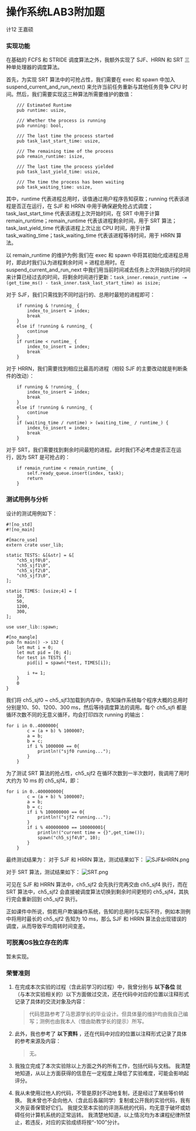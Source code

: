 # 操作系统LAB3附加题

计12 王嘉硕

### 实现功能

在基础的 FCFS 和 STRIDE 调度算法之外，我额外实现了 SJF、HRRN 和 SRT 三种单处理器的调度算法。

首先，为实现 SRT 算法中的可抢占性，我们需要在 exec 和 spawn 中加入 suspend_current_and_run_next() 来允许当前任务重新与其他任务竞争 CPU 时间。然后，我们需要实现这三种算法所需要维护的数值：

```
    /// Estimated Runtime
    pub runtime: usize,

    /// Whether the process is running
    pub running: bool,

    /// The last time the process started
    pub task_last_start_time: usize,

    /// The remaining time of the process
    pub remain_runtime: isize,

    /// The last time the process yielded
    pub task_last_yield_time: usize,

    /// The time the process has been waiting
    pub task_waiting_time: usize,
```
其中，runtime 代表进程总用时，该值通过用户程序告知获取；running 代表该进程是否正在运行，在 SJF 和 HRRN 中用于确保避免抢占式调度；task_last_start_time 代表该进程上次开始时间，在 SRT 中用于计算 remain_runtime；remain_runtime 代表该进程剩余时间，用于 SRT 算法；task_last_yield_time 代表该进程上次让出 CPU 时间，用于计算 task_waiting_time；task_waiting_time 代表该进程等待时间，用于 HRRN 算法。

以 remain_runtime 的维护为例:我们在 exec 和 spawn 中将其初始化成进程总用时，即此时我们认为进程剩余时间 = 进程总用时。在 suspend_current_and_run_next 中我们用当前时间减去任务上次开始执行的时间来计算已经过去的时间，将剩余时间进行更新：`task_inner.remain_runtime -= (get_time_ms() - task_inner.task_last_start_time) as isize;`

对于 SJF，我们只需找到不同时运行的、总用时最短的进程即可：
```
    if running & !running_ {
        index_to_insert = index;
        break
    } 
    else if !running & running_ {
        continue
    }          
    if runtime < runtime_ {
        index_to_insert = index;
        break
    }

```

对于 HRRN，我们需要找到相应比最高的进程（相较 SJF 的主要改动就是判断条件的改动）：
```
    if running & !running_ {
        index_to_insert = index;
        break
    } 
    else if !running & running_ {
        continue
    }      
    if (waiting_time / runtime) > (waiting_time_ / runtime_) {
        index_to_insert = index;
        break
    }
```

对于 SRT，我们需要找到剩余时间最短的进程。此时我们不必考虑是否正在运行，因为 SRT 是可抢占的：
```
    if remain_runtime < remain_runtime_ {
        self.ready_queue.insert(index, task);
        return
    }
```


### 测试用例与分析

设计的测试用例如下：
```
#![no_std]
#![no_main]

#[macro_use]
extern crate user_lib;

static TESTS: &[&str] = &[
    "ch5_sjf0\0",
    "ch5_sjf1\0",
    "ch5_sjf2\0",
    "ch5_sjf3\0",
];

static TIMES: [usize;4] = [
    10,
    50,
    1200,
    300,
];

use user_lib::spawn;

#[no_mangle]
pub fn main() -> i32 {
    let mut i = 0;
    let mut pid = [0; 4];
    for test in TESTS {     
        pid[i] = spawn(*test, TIMES[i]);
        
        i += 1;
    }
    0
}
```
我们将 ch5_sjf0 ~ ch5_sjf3加载到内存中，告知操作系统每个程序大概的总用时分别是10、50、1200、300 ms，然后等待调度算法的调用。每个 ch5_sjfi 都是循环次数不同的无意义循环，均会打印四次 running 的输出：
```
for i in 0..4000000{
        c = (a + b) % 1000007;
        a = b;
        b = c; 
        if i % 1000000 == 0{
            println!("sjf0 running...");
        }
    }
```

为了测试 SRT 算法的抢占性，ch5_sjf2 在循环次数到一半次数时，我调用了用时大约为 10 ms 的 ch5_sjf4，即：
```
for i in 0..400000000{
        c = (a + b) % 1000007;
        a = b;
        b = c; 
        if i % 100000000 == 0{
            println!("sjf2 running...");
        }
        if i % 400000000 == 100000001{
            println!("current time = {}",get_time());
            spawn("ch5_sjf4\0", 10);
        }
    }
```

最终测试结果为：
对于 SJF 和 HRRN 算法，测试结果如下：
![SJF&HRRN.png](SJF&HRRN.png)

对于 SRT 算法，测试结果如下：
![SRT.png](SRT.png)

可见在 SJF 和 HRRN 算法中，ch5_sjf2 会先执行完再交由 ch5_sjf4 执行，而在 SRT 算法中，ch5_sjf2 会直接被调度算法切换到剩余时间更短的 ch5_sjf4，其执行完会重新回到 ch5_sjf2 执行。

正如课件中所说，倘若用户欺骗操作系统，告知的总用时与实际不符，例如本测例中将用时最长的 ch5_sjf2 告知为 10 ms，那么 SJF 和 HRRN 算法会出现错误的调度，从而导致平均周转时间变差。

### 可脱离OS独立存在的库

暂未实现。

### 荣誉准则

1. 在完成本次实验的过程（含此前学习的过程）中，我曾分别与 **以下各位** 就（与本次实验相关的）以下方面做过交流，还在代码中对应的位置以注释形式记录了具体的交流对象及内容：

   > 代码思路参考了马思源学长的毕业设计。但具体量的维护均由我自己编写；测例也由我本人（借由助教学长的提示）所写。

2. 此外，我也参考了 **以下资料** ，还在代码中对应的位置以注释形式记录了具体的参考来源及内容：

   > 无。

3. 我独立完成了本次实验除以上方面之外的所有工作，包括代码与文档。 我清楚地知道，从以上方面获得的信息在一定程度上降低了实验难度，可能会影响起评分。

4. 我从未使用过他人的代码，不管是原封不动地复制，还是经过了某些等价转换。 我未曾也不会向他人（含此后各届同学）复制或公开我的实验代码，我有义务妥善保管好它们。 我提交至本实验的评测系统的代码，均无意于破坏或妨碍任何计算机系统的正常运转。 我清楚地知道，以上情况均为本课程纪律所禁止，若违反，对应的实验成绩将按“-100”分计。